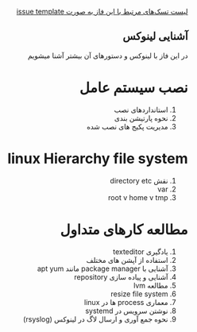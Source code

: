 <div dir="rtl" align='right'>


[لیست تسک‌های مرتبط با این فاز به صورت issue template](./issue-Phase01.md)

##  آشنایی لینوکس 
 
در این فاز با لینوکس و دستور‌های آن بیشتر آشنا میشویم

  # نصب سیستم عامل 
 1. استانداردهای نصب
 1. نحوه پارتیشن بندی
 1. مدیریت پکیج های نصب شده

  # linux Hierarchy file system 
 1. نقش directory etc 
 1. var
 1. root v home v tmp
 
  # مطالعه کارهای متداول 
 1. یادگیری texteditor
 1. استفاده از آپشن های مختلف
 1. آشنایی با package manager مانند apt yum
 1. آشنایی و پیاده سازی repository
 1. مطالعه lvm
 1. resize file system
 1. معماری process ها در linux
 1. نوشتن سرویس در systemd
 1. نحوه جمع آوری و ارسال لاگ در لینوکس (rsyslog)

 
 
